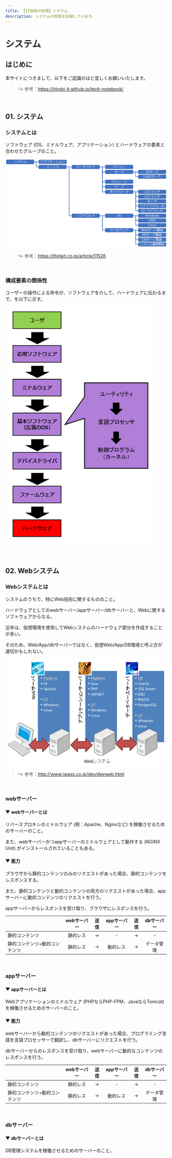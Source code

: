 ```yaml
---
title: 【IT技術の知見】システム
description: システムの知見を記録しています。
---
```


# システム

## はじめに

本サイトにつきまして、以下をご認識のほど宜しくお願いいたします。



> ↪️ 参考：https://hiroki-it.github.io/tech-notebook/

<br>

## 01. システム

### システムとは

ソフトウェア (OS、ミドルウェア、アプリケーション) とハードウェアの要素と合わせたグループのこと。

![software](https://raw.githubusercontent.com/hiroki-it/tech-notebook-images/master/images/software.png)


> ↪️ 参考：https://thinkit.co.jp/article/11526


<br>

### 構成要素の関係性

ユーザーの操作による命令が、ソフトウェアを介して、ハードウェアに伝わるまで、を以下に示す。



![ソフトウェアとハードウェア](https://raw.githubusercontent.com/hiroki-it/tech-notebook-images/master/images/ソフトウェアとハードウェア.png)

<br>

## 02. Webシステム

### Webシステムとは

システムのうちで、特にWeb技術に関するもののこと。

ハードウェアとしてのwebサーバー/appサーバー/dbサーバーと、Webに関するソフトウェアからなる。

近年は、仮想環境を使用してWebシステムのハードウェア部分を作成することが多い。

そのため、Web/App/dbサーバーではなく、仮想Web/App/DB環境と呼ぶ方が適切かもしれない。

![web-server_app-server_db-server](https://raw.githubusercontent.com/hiroki-it/tech-notebook-images/master/images/web-server_app-server_db-server.png)


> ↪️ 参考：http://www.iwass.co.jp/dev/devweb.html


<br>

### webサーバー

#### ▼ webサーバーとは

リバースプロキシのミドルウェア (例：Apache、Nginxなど) を稼働させるためのサーバーのこと。

また、webサーバーかつappサーバーのミドルウェアとして動作する (NGINX Unit) がインストールされていることもある。



#### ▼ 能力

ブラウザから静的コンテンツのみのリクエストがあった場合、静的コンテンツをレスポンスする。

また、静的コンテンツと動的コンテンツの両方のリクエストがあった場合、appサーバーに動的コンテンツのリクエストを行う。

appサーバーからレスポンスを受け取り、ブラウザにレスポンスを行う。



|                     | webサーバー | 送信 | appサーバー | 送信 | dbサーバー  |
|---------------------|:-------:|:----:|:-------:|:----:|:-------:|
| 静的コンテンツ           | 静的レス  |  →   |    -    |  →   |    -    |
| 静的コンテンツ+動的コンテンツ | 静的レス  |  →   | 動的レス  |  →   | データ管理 |


<br>

### appサーバー

#### ▼ appサーバーとは

Webアプリケーションのミドルウェア (PHPならPHP-FPM、JavaならTomcat) を稼働させるためのサーバーのこと。

#### ▼ 能力

webサーバーから動的コンテンツのリクエストがあった場合、プログラミング言語を言語プロセッサーで翻訳し、dbサーバーにリクエストを行う。

dbサーバーからのレスポンスを受け取り、webサーバーに動的なコンテンツのレスポンスを行う。




|                     | webサーバー | 送信 | appサーバー | 送信 | dbサーバー  |
|---------------------|:-------:|:----:|:-------:|:----:|:-------:|
| 静的コンテンツ           | 静的レス  |  →   |    -    |  →   |    -    |
| 静的コンテンツ+動的コンテンツ | 静的レス  |  →   | 動的レス  |  →   | データ管理 |


<br>

### dbサーバー

#### ▼ dbサーバーとは

DB管理システムを稼働させるためのサーバーのこと。



<br>
